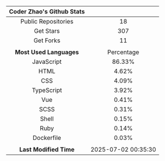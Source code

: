 | **Coder Zhao's Github Stats** | |
|:-:|:-:|
| Public Repositories | 18 |
| Get Stars | 307 |
| Get Forks | 11 |
| | |
| **Most Used Languages** | Percentage |
| JavaScript | 86.33% |
| HTML | 4.62% |
| CSS | 4.09% |
| TypeScript | 3.92% |
| Vue | 0.41% |
| SCSS | 0.31% |
| Shell | 0.15% |
| Ruby | 0.14% |
| Dockerfile | 0.03% |
| | |
| **Last Modified Time** | 2025-07-02 00:35:30 |